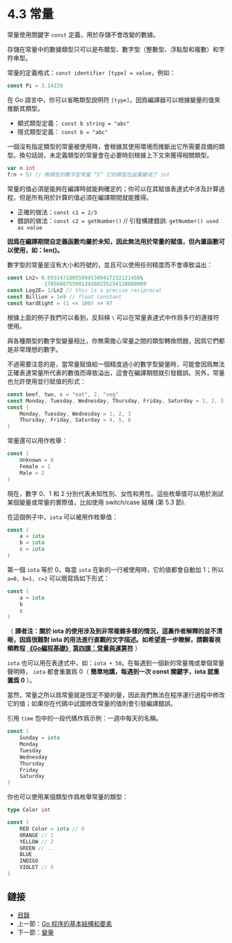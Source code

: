 # 4.3 常量

常量使用關鍵字 `const` 定義，用於存儲不會改變的數據。

存儲在常量中的數據類型只可以是布爾型、數字型（整數型、浮點型和複數）和字符串型。

常量的定義格式：`const identifier [type] = value`，例如： 

```go
const Pi = 3.14159
```

在 Go 語言中，你可以省略類型說明符 `[type]`，因爲編譯器可以根據變量的值來推斷其類型。

- 顯式類型定義： `const b string = "abc"`   
- 隱式類型定義： `const b = "abc"`

一個沒有指定類型的常量被使用時，會根據其使用環境而推斷出它所需要具備的類型。換句話說，未定義類型的常量會在必要時刻根據上下文來獲得相關類型。

```go
var n int
f(n + 5) // 無類型的數字型常量 “5” 它的類型在這裏變成了 int
```

常量的值必須是能夠在編譯時就能夠確定的；你可以在其賦值表達式中涉及計算過程，但是所有用於計算的值必須在編譯期間就能獲得。

- 正確的做法：`const c1 = 2/3`  
- 錯誤的做法：`const c2 = getNumber()` // 引發構建錯誤: `getNumber() used as value`

**因爲在編譯期間自定義函數均屬於未知，因此無法用於常量的賦值，但內置函數可以使用，如：len()。**

數字型的常量是沒有大小和符號的，並且可以使用任何精度而不會導致溢出：

```go
const Ln2= 0.693147180559945309417232121458\
			176568075500134360255254120680009
const Log2E= 1/Ln2 // this is a precise reciprocal
const Billion = 1e9 // float constant
const hardEight = (1 << 100) >> 97
```

根據上面的例子我們可以看到，反斜槓 `\` 可以在常量表達式中作爲多行的連接符使用。

與各種類型的數字型變量相比，你無需擔心常量之間的類型轉換問題，因爲它們都是非常理想的數字。

不過需要注意的是，當常量賦值給一個精度過小的數字型變量時，可能會因爲無法正確表達常量所代表的數值而導致溢出，這會在編譯期間就引發錯誤。另外，常量也允許使用並行賦值的形式：

```go
const beef, two, c = "eat", 2, "veg"
const Monday, Tuesday, Wednesday, Thursday, Friday, Saturday = 1, 2, 3, 4, 5, 6
const (
	Monday, Tuesday, Wednesday = 1, 2, 3
	Thursday, Friday, Saturday = 4, 5, 6
)
```

常量還可以用作枚舉：

```go
const (
	Unknown = 0
	Female = 1
	Male = 2
)
```

現在，數字 0、1 和 2 分別代表未知性別、女性和男性。這些枚舉值可以用於測試某個變量或常量的實際值，比如使用 switch/case 結構 (第 5.3 節).

在這個例子中，`iota` 可以被用作枚舉值：

```go
const (
	a = iota
	b = iota
	c = iota
)
```

第一個 `iota` 等於 0，每當 `iota` 在新的一行被使用時，它的值都會自動加 1；所以 `a=0, b=1, c=2` 可以簡寫爲如下形式：

```go
const (
	a = iota
	b
	c
)
```

（ **譯者注：關於 iota 的使用涉及到非常複雜多樣的情況，這裏作者解釋的並不清晰，因爲很難對 iota 的用法進行直觀的文字描述。如希望進一步瞭解，請觀看視頻教程 [《Go編程基礎》](https://github.com/Unknwon/go-fundamental-programming) [第四課：常量與運算符](https://github.com/Unknwon/go-fundamental-programming/blob/master/lectures/lecture4.md)** ）

`iota` 也可以用在表達式中，如：`iota + 50`。在每遇到一個新的常量塊或單個常量聲明時， `iota` 都會重置爲 0（ **簡單地講，每遇到一次 const 關鍵字，iota 就重置爲 0** ）。

當然，常量之所以爲常量就是恆定不變的量，因此我們無法在程序運行過程中修改它的值；如果你在代碼中試圖修改常量的值則會引發編譯錯誤。

引用 `time` 包中的一段代碼作爲示例：一週中每天的名稱。

```go
const (
	Sunday = iota
	Monday
	Tuesday
	Wednesday
	Thursday
	Friday
	Saturday
)
```

你也可以使用某個類型作爲枚舉常量的類型：

```go
type Color int

const (
	RED Color = iota // 0
	ORANGE // 1
	YELLOW // 2
	GREEN // ..
	BLUE
	INDIGO
	VIOLET // 6
)
```

## 鏈接

- [目錄](directory.md)
- 上一節：[Go 程序的基本結構和要素](04.2.md)
- 下一節：[變量](04.4.md)
